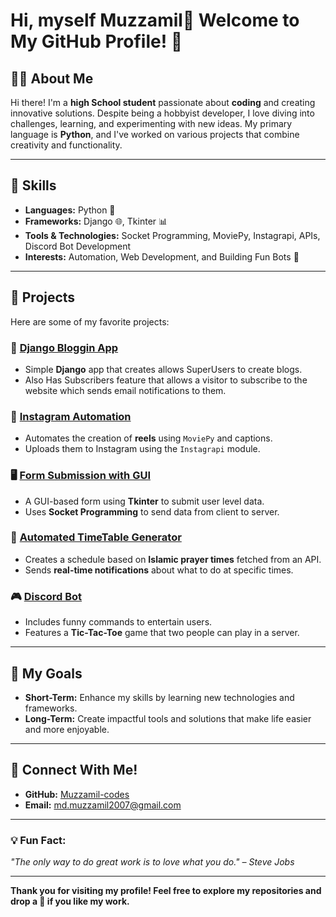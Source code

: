 # Hi, myself Muzzamil👋 Welcome to My GitHub Profile! 🌟

<!-- ![Profile Banner](https://via.placeholder.com/1200x400?text=Welcome+to+My+GitHub+Profile)  -->

## 👨‍💻 About Me
Hi there! I'm a **high School student** passionate about **coding** and creating innovative solutions. Despite being a hobbyist developer, I love diving into challenges, learning, and experimenting with new ideas. My primary language is **Python**, and I've worked on various projects that combine creativity and functionality.

---

## 🔧 Skills
- **Languages:** Python 🐍
- **Frameworks:** Django 🌐, Tkinter 📊
- **Tools & Technologies:** Socket Programming, MoviePy, Instagrapi, APIs, Discord Bot Development
- **Interests:** Automation, Web Development, and Building Fun Bots 🤖

---

## 💼 Projects
Here are some of my favorite projects:

### 📸 [Django Bloggin App](https://github.com/Muzzamil-codes/BloggingApp)
- Simple **Django** app that creates allows SuperUsers to create blogs.
- Also Has Subscribers feature that allows a visitor to subscribe to the website which sends email notifications to them.

### 📸 [Instagram Automation](https://github.com/Muzzamil-codes/Instagram-Automation)
- Automates the creation of **reels** using `MoviePy` and captions.
- Uploads them to Instagram using the `Instagrapi` module.

### 🖥️ [Form Submission with GUI](https://github.com/Muzzamil-codes/Football-Team-Application-Form)
- A GUI-based form using **Tkinter** to submit user level data.
- Uses **Socket Programming** to send data from client to server.
<!--
### 📝 [Bloggin Website](https://github.com/YourGitHubUsername/form-submission-gui)
- Built with **Django** with features like:
  - User authentication (login/logout).
  - Create, update, delete, and upload blogs.
  - Email notifications for new blogs to subscribers. -->

### 📅 [Automated TimeTable Generator](https://github.com/Muzzamil-codes/AutomatedTimetable)
- Creates a schedule based on **Islamic prayer times** fetched from an API.
- Sends **real-time notifications** about what to do at specific times.

### 🎮 [Discord Bot](https://github.com/Muzzamil-codes/Discord-Bot)
- Includes funny commands to entertain users.
- Features a **Tic-Tac-Toe** game that two people can play in a server.

---

## 🚀 My Goals
- **Short-Term:** Enhance my skills by learning new technologies and frameworks.
- **Long-Term:** Create impactful tools and solutions that make life easier and more enjoyable.

---

## 🔗 Connect With Me!
- **GitHub:** [Muzzamil-codes](https://github.com/Muzzamil-codes)
- **Email:** md.muzzamil2007@gmail.com

---

### 💡 Fun Fact:
*"The only way to do great work is to love what you do." – Steve Jobs*

---

**Thank you for visiting my profile! Feel free to explore my repositories and drop a 🌟 if you like my work.**
